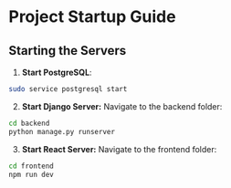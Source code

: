 # Project Startup Guide

## Starting the Servers
1. **Start PostgreSQL**:
```bash
sudo service postgresql start
```
2. **Start Django Server:**
Navigate to the backend folder:
```bash
cd backend
python manage.py runserver
```
3. **Start React Server:**
Navigate to the frontend folder:
```bash
cd frontend
npm run dev
```
